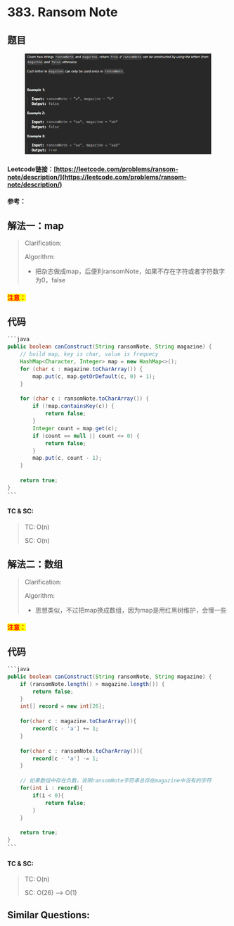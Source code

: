 # 383. Ransom Note

## 题目

<figure><img src="../../.gitbook/assets/image (4) (1) (1) (1) (1) (1).png" alt=""><figcaption></figcaption></figure>

#### Leetcode链接：[https://leetcode.com/problems/ransom-note/description/](https://leetcode.com/problems/ransom-note/description/)

#### 参考：

## 解法一：map

> Clarification:&#x20;
>
> Algorithm:&#x20;
>
> * 把杂志做成map，后便利ransomNote，如果不存在字符或者字符数字为0，false

#### <mark style="color:red;">注意：</mark>

## 代码

````java
```java
public boolean canConstruct(String ransomNote, String magazine) {
    // build map, key is char, value is frequecy
    HashMap<Character, Integer> map = new HashMap<>();
    for (char c : magazine.toCharArray()) {
        map.put(c, map.getOrDefault(c, 0) + 1);
    }

    for (char c : ransomNote.toCharArray()) {
        if (!map.containsKey(c)) {
            return false;
        }
        Integer count = map.get(c);
        if (count == null || count <= 0) {
            return false;
        }
        map.put(c, count - 1);
    }

    return true;
}
```
````

#### TC & SC:&#x20;

> TC: O(n)
>
> SC: O(n)

## 解法二：数组

> Clarification:&#x20;
>
> Algorithm:&#x20;
>
> * 思想类似，不过把map换成数组，因为map是用红黑树维护，会慢一些

#### <mark style="color:red;">注意：</mark>

## 代码

````java
```java
public boolean canConstruct(String ransomNote, String magazine) {
    if (ransomNote.length() > magazine.length()) {
        return false;
    }
    int[] record = new int[26];

    for(char c : magazine.toCharArray()){
        record[c - 'a'] += 1;
    }

    for(char c : ransomNote.toCharArray()){
        record[c - 'a'] -= 1;
    }
    
    // 如果数组中存在负数，说明ransomNote字符串总存在magazine中没有的字符
    for(int i : record){
        if(i < 0){
            return false;
        }
    }

    return true;
}
```
````

#### TC & SC:&#x20;

> TC: O(n)
>
> SC: O(26) --> O(1)

## **Similar Questions:**&#x20;
